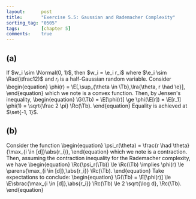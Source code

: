 ```yaml
---
layout:      post
title:       "Exercise 5.5: Gaussian and Rademacher Complexity"
sorting_tag: "0505"
tags:        [chapter 5]
comments:    true
---
```


## (a)
If $w_i \sim \Normal(0, 1)$, then $w_i = \e_i r_i$ where $\e_i \sim \Rad(\tfrac12)$ and $r_i$ is a half-Gaussian random variable.
Consider
\begin{equation}
    \phi(r) = \E[\,\sup_{\theta \in \Tb}\,\lra{\theta, r \had \e}],
\end{equation}
which we note is a convex function.
Then, by Jensen's inequality,
\begin{equation}
    \G(\Tb) = \E[\phi(r)] \ge \phi(\E[r]) = \E[r_1] \phi(1) = \sqrt{\frac 2 \pi} \Rc(\Tb).
\end{equation}
Equality is achieved at $\set{-1, 1}$.

## (b)
Consider the function
\begin{equation}
    \psi_r(\theta) = \frac{r \had \theta}{\max_{i \in [d]}\abs{r_i}},
\end{equation}
which we note is a contraction.
Then, assuming the contraction inequality for the Rademacher complexity, we have
\begin{equation}
    \Rc(\psi_r(\Tb)) \le \Rc(\Tb)
    \implies
    \phi(r) \le \parens{\max\_{i \in [d]}\,\abs{r_i}} \Rc(\Tb).
\end{equation}
Take expectations to conclude:
\begin{equation}
    \G(\Tb)
    = \E[\phi(r)]
    \le \E\sbrac{\max_{i \in [d]}\,\abs{r_i}} \Rc(\Tb)
    \le 2 \sqrt{\log d}\, \Rc(\Tb).
\end{equation}